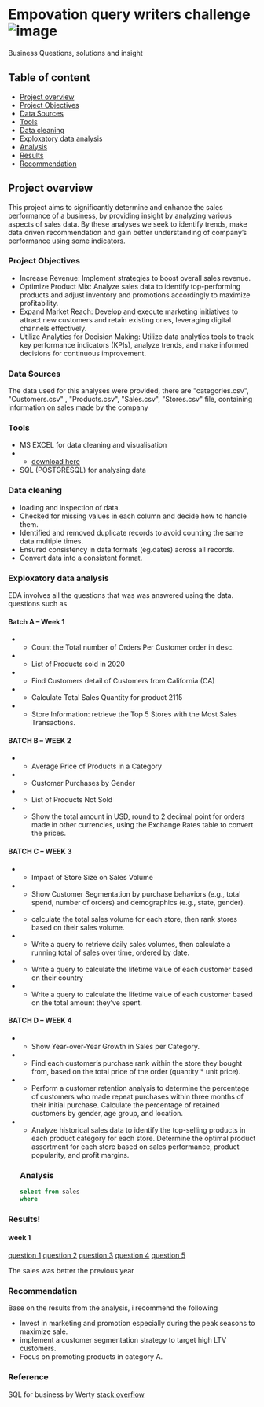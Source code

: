 # Empovation query writers challenge   ![image](https://github.com/Helnfra/Empovation_SQL_Challenge/assets/138709761/dad7cd63-7a55-4e9f-8607-8a24fef60105)

Business Questions, solutions and insight

## Table of content
- [Project overview](Project-overview)
- [Project Objectives](Project-Objectives)
- [Data Sources](Data-Sources)
- [Tools](Tools)
- [Data cleaning](Data-cleaning)
- [Exploxatory data analysis](Exploxatory-data-analysis)
- [Analysis](Analysis)
- [Results](Results)
- [Recommendation](Recommendation)


## Project overview
This project aims to significantly determine and enhance the sales performance of a business, by providing insight by analyzing various aspects of sales data. 
By these analyses we seek to identify trends, make data driven recommendation and gain better understanding of company’s performance using some indicators. 


### Project Objectives
- Increase Revenue: Implement strategies to boost overall sales revenue.
- Optimize Product Mix: Analyze sales data to identify top-performing products and adjust inventory and promotions accordingly to maximize profitability.
- Expand Market Reach: Develop and execute marketing initiatives to attract new customers and retain existing ones, leveraging digital channels effectively.
- Utilize Analytics for Decision Making: Utilize data analytics tools to track key performance indicators (KPIs), analyze trends, and make informed decisions for continuous improvement.


### Data Sources
The data used for this analyses were provided, there are "categories.csv", "Customers.csv" , "Products.csv", "Sales.csv", "Stores.csv" file, containing information on sales made by the company


### Tools
- MS EXCEL for data cleaning and visualisation
-   - [download here]()
- SQL (POSTGRESQL) for analysing data
  

### Data cleaning
- loading and inspection of data.
- Checked for missing values in each column and decide how to handle them.
- Identified and removed duplicate records to avoid counting the same data multiple times.
- Ensured consistency in data formats (eg.dates) across all records.
- Convert data into a consistent format.


### Exploxatory data analysis
EDA involves all the questions that was was answered using the data. questions such as 
#### Batch A – Week 1
-	- Count the Total number of Orders Per Customer order in desc.
- - List of Products sold in 2020
- - Find Customers detail of Customers from California (CA)
- - Calculate Total Sales Quantity for product 2115
- - Store Information: retrieve the Top 5 Stores with the Most Sales Transactions.
#### BATCH B – WEEK 2
- - Average Price of Products in a Category
- - Customer Purchases by Gender
- - List of Products Not Sold
- - Show the total amount in USD, round to 2 decimal point for orders made in other currencies, using the Exchange Rates table to convert the prices.
#### BATCH C – WEEK 3
- - Impact of Store Size on Sales Volume
- - Show Customer Segmentation by purchase behaviors (e.g., total spend, number of orders) and demographics (e.g., state, gender).
- - calculate the total sales volume for each store, then rank stores based on their sales volume.
- - Write a query to retrieve daily sales volumes, then calculate a running total of sales over time, ordered by date.
- - Write a query to calculate the lifetime value of each customer based on their country
- - Write a query to calculate the lifetime value of each customer based on the total amount they’ve spent.
#### BATCH D – WEEK 4
-  - Show Year-over-Year Growth in Sales per Category.
-  - Find each customer’s purchase rank within the store they bought from, based on the total price of the order (quantity * unit price).
- - Perform a customer retention analysis to determine the percentage of customers who made repeat purchases within three months of their initial purchase. Calculate the percentage of retained customers by gender, age group, and location.
- - Analyze historical sales data to identify the top-selling products in each product category for each store.  Determine the optimal product assortment for each store based on sales performance, product popularity, and profit margins.



  ### Analysis
  ```sql
  select from sales
  where


### Results!
#### week 1
[question 1](https://github.com/Helnfra/Empovation_SQL_Challenge/assets/138709761/759b9a73-9f49-438c-a119-5323d03e0987)
[question 2](https://github.com/Helnfra/Empovation_SQL_Challenge/assets/138709761/1b1368e0-e1e9-4ce4-ac3d-c9b8625d97e6)
[question 3](https://github.com/Helnfra/Empovation_SQL_Challenge/assets/138709761/8e6b0da0-13a1-4866-88b7-bcb1f51962c6)
[question 4](https://github.com/Helnfra/Empovation_SQL_Challenge/assets/138709761/792e0bd0-741e-478f-a830-001eda56e116)
[question 5](https://github.com/Helnfra/Empovation_SQL_Challenge/assets/138709761/ccd25c41-1221-48a0-be7d-ab7c845c7f78)





The sales was better the previous year



### Recommendation
Base on the results from the analysis, i recommend the following
- Invest in marketing and promotion especially during the peak seasons to maximize sale.
- implement a customer segmentation strategy to target high LTV customers.
- Focus on promoting products in category A.


### Reference
SQL for business by Werty
[stack overflow]()

  
